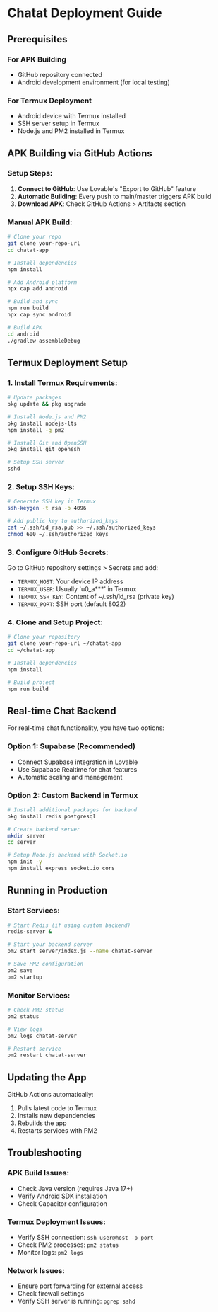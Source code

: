 # Chatat Deployment Guide

## Prerequisites

### For APK Building
- GitHub repository connected
- Android development environment (for local testing)

### For Termux Deployment
- Android device with Termux installed
- SSH server setup in Termux
- Node.js and PM2 installed in Termux

## APK Building via GitHub Actions

### Setup Steps:
1. **Connect to GitHub**: Use Lovable's "Export to GitHub" feature
2. **Automatic Building**: Every push to main/master triggers APK build
3. **Download APK**: Check GitHub Actions > Artifacts section

### Manual APK Build:
```bash
# Clone your repo
git clone your-repo-url
cd chatat-app

# Install dependencies
npm install

# Add Android platform
npx cap add android

# Build and sync
npm run build
npx cap sync android

# Build APK
cd android
./gradlew assembleDebug
```

## Termux Deployment Setup

### 1. Install Termux Requirements:
```bash
# Update packages
pkg update && pkg upgrade

# Install Node.js and PM2
pkg install nodejs-lts
npm install -g pm2

# Install Git and OpenSSH
pkg install git openssh

# Setup SSH server
sshd
```

### 2. Setup SSH Keys:
```bash
# Generate SSH key in Termux
ssh-keygen -t rsa -b 4096

# Add public key to authorized_keys
cat ~/.ssh/id_rsa.pub >> ~/.ssh/authorized_keys
chmod 600 ~/.ssh/authorized_keys
```

### 3. Configure GitHub Secrets:
Go to GitHub repository settings > Secrets and add:
- `TERMUX_HOST`: Your device IP address
- `TERMUX_USER`: Usually 'u0_a***' in Termux
- `TERMUX_SSH_KEY`: Content of ~/.ssh/id_rsa (private key)
- `TERMUX_PORT`: SSH port (default 8022)

### 4. Clone and Setup Project:
```bash
# Clone your repository
git clone your-repo-url ~/chatat-app
cd ~/chatat-app

# Install dependencies
npm install

# Build project
npm run build
```

## Real-time Chat Backend

For real-time chat functionality, you have two options:

### Option 1: Supabase (Recommended)
- Connect Supabase integration in Lovable
- Use Supabase Realtime for chat features
- Automatic scaling and management

### Option 2: Custom Backend in Termux
```bash
# Install additional packages for backend
pkg install redis postgresql

# Create backend server
mkdir server
cd server

# Setup Node.js backend with Socket.io
npm init -y
npm install express socket.io cors
```

## Running in Production

### Start Services:
```bash
# Start Redis (if using custom backend)
redis-server &

# Start your backend server
pm2 start server/index.js --name chatat-server

# Save PM2 configuration
pm2 save
pm2 startup
```

### Monitor Services:
```bash
# Check PM2 status
pm2 status

# View logs
pm2 logs chatat-server

# Restart service
pm2 restart chatat-server
```

## Updating the App

GitHub Actions automatically:
1. Pulls latest code to Termux
2. Installs new dependencies
3. Rebuilds the app
4. Restarts services with PM2

## Troubleshooting

### APK Build Issues:
- Check Java version (requires Java 17+)
- Verify Android SDK installation
- Check Capacitor configuration

### Termux Deployment Issues:
- Verify SSH connection: `ssh user@host -p port`
- Check PM2 processes: `pm2 status`
- Monitor logs: `pm2 logs`

### Network Issues:
- Ensure port forwarding for external access
- Check firewall settings
- Verify SSH server is running: `pgrep sshd`